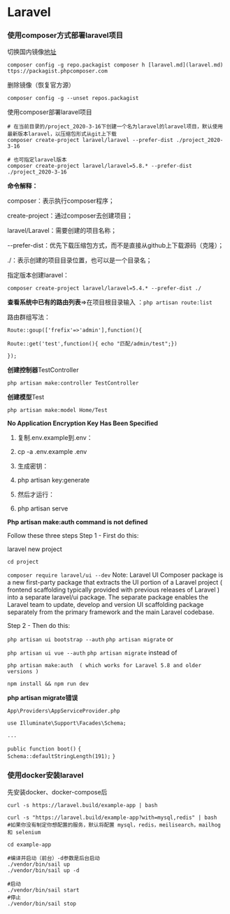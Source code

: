 # Laravel

### 使用composer方式部署laravel项目

切换国内镜像[地址](https://pkg.phpcomposer.com/)

```shell
composer config -g repo.packagist composer h [laravel.md](laravel.md) ttps://packagist.phpcomposer.com
```

删除镜像（恢复官方源）

```shell
composer config -g --unset repos.packagist
```

使用composer部署laravel项目

```shell
# 在当前目录的/project_2020-3-16下创建一个名为laravel的laravel项目，默认使用最新版本laravel，以压缩包形式从git上下载
composer create-project laravel/laravel --prefer-dist ./project_2020-3-16

# 也可指定laravel版本
composer create-project laravel/laravel=5.8.* --prefer-dist ./project_2020-3-16
```

**命令解释：**

composer：表示执行composer程序；

create-project：通过composer去创建项目；

laravel/Laravel：需要创建的项目名称；

--prefer-dist：优先下载压缩包方式，而不是直接从github上下载源码（克隆）；

./：表示创建的项目目录位置，也可以是一个目录名；

指定版本创建laravel：

`composer create-project laravel/laravel=5.4.* --prefer-dist ./`

**查看系统中已有的路由列表**=>在项目根目录输入 ：`php artisan route:list`

路由群组写法：

`Route::goup(['frefix'=>'admin'],function(){`

​		`Route::get('test',function(){ echo "匹配/admin/test";})`

`});`

**创建控制器**TestController

`php artisan make:controller TestController`

**创建模型**Test

`php artisan make:model Home/Test`



**No Application Encryption Key Has Been Specified**

1. 复制.env.example到.env：
2. cp -a .env.example .env

3. 生成密钥：

4. php artisan key:generate

5. 然后才运行：

6. php artisan serve



**Php artisan make:auth command is not defined**

Follow these three steps
Step 1 - First do this:

laravel new project

`cd project`

`composer require laravel/ui --dev`
Note: Laravel UI Composer package is a new first-party package that extracts the UI portion of a Laravel project ( frontend scaffolding typically provided with previous releases of Laravel ) into a separate laravel/ui package. The separate package enables the Laravel team to update, develop and version UI scaffolding package separately from the primary framework and the main Laravel codebase.

Step 2 - Then do this:

`php artisan ui bootstrap --auth`      `php artisan migrate`
or

`php artisan ui vue --auth`   `php artisan migrate`
instead of

`php artisan make:auth  ( which works for Laravel 5.8 and older versions )`



`npm install && npm run dev`



**php artisan migrate错误**

`App\Providers\AppServiceProvider.php`

`use Illuminate\Support\Facades\Schema;`

`...`

`public function boot()`
		`{`
`				Schema::defaultStringLength(191);`
`}`





### 使用docker安装laravel

先安装docker、docker-compose后

```shell
curl -s https://laravel.build/example-app | bash

curl -s "https://laravel.build/example-app?with=mysql,redis" | bash
#如果你没有制定你想配置的服务，默认将配置 mysql，redis，meilisearch，mailhog 和 selenium

cd example-app

#编译并启动（前台）-d参数是后台启动
./vendor/bin/sail up
./vendor/bin/sail up -d

#启动
./vendor/bin/sail start
#停止
./vendor/bin/sail stop


```

